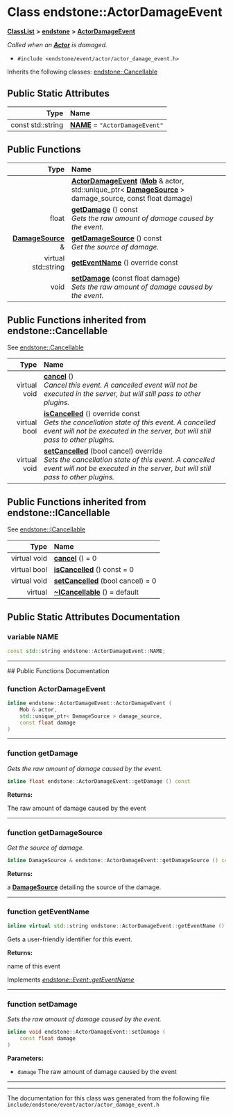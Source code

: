 

# Class endstone::ActorDamageEvent



[**ClassList**](annotated.md) **>** [**endstone**](namespaceendstone.md) **>** [**ActorDamageEvent**](classendstone_1_1ActorDamageEvent.md)



_Called when an_ [_**Actor**_](classendstone_1_1Actor.md) _is damaged._

* `#include <endstone/event/actor/actor_damage_event.h>`



Inherits the following classes: [endstone::Cancellable](classendstone_1_1Cancellable.md)
































## Public Static Attributes

| Type | Name |
| ---: | :--- |
|  const std::string | [**NAME**](#variable-name)   = `"ActorDamageEvent"`<br> |










































## Public Functions

| Type | Name |
| ---: | :--- |
|   | [**ActorDamageEvent**](#function-actordamageevent) ([**Mob**](classendstone_1_1Mob.md) & actor, std::unique\_ptr&lt; [**DamageSource**](classendstone_1_1DamageSource.md) &gt; damage\_source, const float damage) <br> |
|  float | [**getDamage**](#function-getdamage) () const<br>_Gets the raw amount of damage caused by the event._  |
|  [**DamageSource**](classendstone_1_1DamageSource.md) & | [**getDamageSource**](#function-getdamagesource) () const<br>_Get the source of damage._  |
| virtual std::string | [**getEventName**](#function-geteventname) () override const<br> |
|  void | [**setDamage**](#function-setdamage) (const float damage) <br>_Sets the raw amount of damage caused by the event._  |


## Public Functions inherited from endstone::Cancellable

See [endstone::Cancellable](classendstone_1_1Cancellable.md)

| Type | Name |
| ---: | :--- |
| virtual void | [**cancel**](classendstone_1_1Cancellable.md#function-cancel) () <br>_Cancel this event. A cancelled event will not be executed in the server, but will still pass to other plugins._  |
| virtual bool | [**isCancelled**](classendstone_1_1Cancellable.md#function-iscancelled) () override const<br>_Gets the cancellation state of this event. A cancelled event will not be executed in the server, but will still pass to other plugins._  |
| virtual void | [**setCancelled**](classendstone_1_1Cancellable.md#function-setcancelled) (bool cancel) override<br>_Sets the cancellation state of this event. A cancelled event will not be executed in the server, but will still pass to other plugins._  |


## Public Functions inherited from endstone::ICancellable

See [endstone::ICancellable](classendstone_1_1ICancellable.md)

| Type | Name |
| ---: | :--- |
| virtual void | [**cancel**](classendstone_1_1ICancellable.md#function-cancel) () = 0<br> |
| virtual bool | [**isCancelled**](classendstone_1_1ICancellable.md#function-iscancelled) () const = 0<br> |
| virtual void | [**setCancelled**](classendstone_1_1ICancellable.md#function-setcancelled) (bool cancel) = 0<br> |
| virtual  | [**~ICancellable**](classendstone_1_1ICancellable.md#function-icancellable) () = default<br> |
















































































## Public Static Attributes Documentation




### variable NAME 

```C++
const std::string endstone::ActorDamageEvent::NAME;
```




<hr>
## Public Functions Documentation




### function ActorDamageEvent 

```C++
inline endstone::ActorDamageEvent::ActorDamageEvent (
    Mob & actor,
    std::unique_ptr< DamageSource > damage_source,
    const float damage
) 
```




<hr>



### function getDamage 

_Gets the raw amount of damage caused by the event._ 
```C++
inline float endstone::ActorDamageEvent::getDamage () const
```





**Returns:**

The raw amount of damage caused by the event 





        

<hr>



### function getDamageSource 

_Get the source of damage._ 
```C++
inline DamageSource & endstone::ActorDamageEvent::getDamageSource () const
```





**Returns:**

a [**DamageSource**](classendstone_1_1DamageSource.md) detailing the source of the damage. 





        

<hr>



### function getEventName 

```C++
inline virtual std::string endstone::ActorDamageEvent::getEventName () override const
```



Gets a user-friendly identifier for this event.




**Returns:**

name of this event 





        
Implements [*endstone::Event::getEventName*](classendstone_1_1Event.md#function-geteventname)


<hr>



### function setDamage 

_Sets the raw amount of damage caused by the event._ 
```C++
inline void endstone::ActorDamageEvent::setDamage (
    const float damage
) 
```





**Parameters:**


* `damage` The raw amount of damage caused by the event 




        

<hr>

------------------------------
The documentation for this class was generated from the following file `include/endstone/event/actor/actor_damage_event.h`

